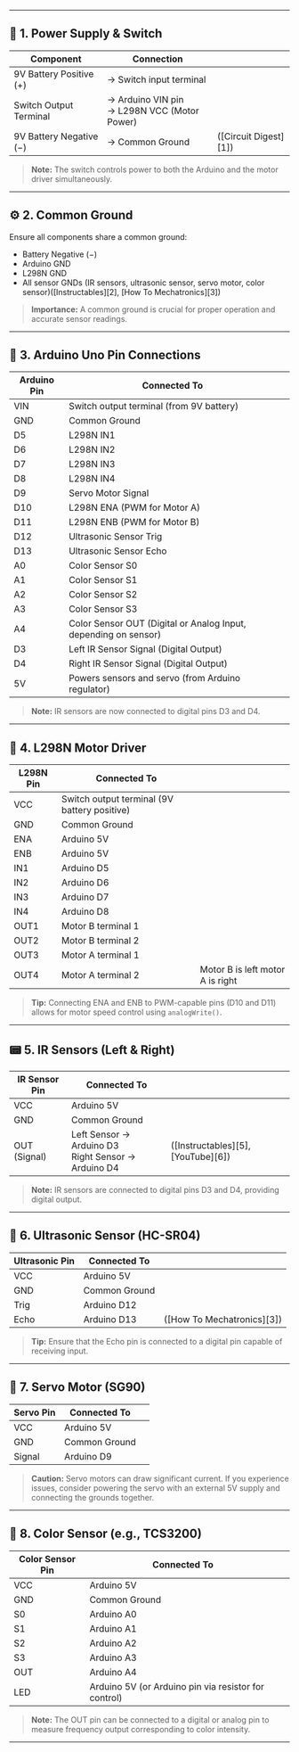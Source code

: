 
---

## 🔋 1. Power Supply & Switch

| Component               | Connection                                     |                       |
| ----------------------- | ---------------------------------------------- | --------------------- |
| 9V Battery Positive (+) | → Switch input terminal                        |                       |
| Switch Output Terminal  | → Arduino VIN pin<br>→ L298N VCC (Motor Power) |                       |
| 9V Battery Negative (−) | → Common Ground                                | ([Circuit Digest][1]) |

> **Note:** The switch controls power to both the Arduino and the motor driver simultaneously.

---

## ⚙️ 2. Common Ground

Ensure all components share a common ground:

* Battery Negative (−)
* Arduino GND
* L298N GND
* All sensor GNDs (IR sensors, ultrasonic sensor, servo motor, color sensor)([Instructables][2], [How To Mechatronics][3])

> **Importance:** A common ground is crucial for proper operation and accurate sensor readings.

---

## 🧠 3. Arduino Uno Pin Connections

| Arduino Pin | Connected To                                                    |   |
| ----------- | --------------------------------------------------------------- | - |
| VIN         | Switch output terminal (from 9V battery)                        |   |
| GND         | Common Ground                                                   |   |
| D5          | L298N IN1                                                       |   |
| D6          | L298N IN2                                                       |   |
| D7          | L298N IN3                                                       |   |
| D8          | L298N IN4                                                       |   |
| D9          | Servo Motor Signal                                              |   |
| D10         | L298N ENA (PWM for Motor A)                                     |   |
| D11         | L298N ENB (PWM for Motor B)                                     |   |
| D12         | Ultrasonic Sensor Trig                                          |   |
| D13         | Ultrasonic Sensor Echo                                          |   |
| A0          | Color Sensor S0                                                 |   |
| A1          | Color Sensor S1                                                 |   |
| A2          | Color Sensor S2                                                 |   |
| A3          | Color Sensor S3                                                 |   |
| A4          | Color Sensor OUT (Digital or Analog Input, depending on sensor) |   |
| D3          | Left IR Sensor Signal (Digital Output)                          |   |
| D4          | Right IR Sensor Signal (Digital Output)                         |   |
| 5V          | Powers sensors and servo (from Arduino regulator)               |   |

> **Note:** IR sensors are now connected to digital pins D3 and D4.

---

## 🔌 4. L298N Motor Driver

| L298N Pin | Connected To                                 |                      |
| --------- | -------------------------------------------- | -------------------- |
| VCC       | Switch output terminal (9V battery positive) |                      |
| GND       | Common Ground                                |                      |
| ENA       | Arduino 5V               |                      |
| ENB       | Arduino 5V              |                      |
| IN1       | Arduino D5                                   |                      |
| IN2       | Arduino D6                                   |                      |
| IN3       | Arduino D7                                   |                      |
| IN4       | Arduino D8                                   |                      |
| OUT1      | Motor B terminal 1                           |                      |
| OUT2      | Motor B terminal 2                           |                      |
| OUT3      | Motor A terminal 1                           |                      |
| OUT4      | Motor A terminal 2                           | Motor B is left motor A is right |

> **Tip:** Connecting ENA and ENB to PWM-capable pins (D10 and D11) allows for motor speed control using `analogWrite()`.

---

## 📟 5. IR Sensors (Left & Right)

| IR Sensor Pin | Connected To                                          |                                    |
| ------------- | ----------------------------------------------------- | ---------------------------------- |
| VCC           | Arduino 5V                                            |                                    |
| GND           | Common Ground                                         |                                    |
| OUT (Signal)  | Left Sensor → Arduino D3<br>Right Sensor → Arduino D4 | ([Instructables][5], [YouTube][6]) |

> **Note:** IR sensors are connected to digital pins D3 and D4, providing digital output.

---

## 📏 6. Ultrasonic Sensor (HC-SR04)

| Ultrasonic Pin | Connected To  |                            |
| -------------- | ------------- | -------------------------- |
| VCC            | Arduino 5V    |                            |
| GND            | Common Ground |                            |
| Trig           | Arduino D12   |                            |
| Echo           | Arduino D13   | ([How To Mechatronics][3]) |

> **Tip:** Ensure that the Echo pin is connected to a digital pin capable of receiving input.

---

## 🔄 7. Servo Motor (SG90)

| Servo Pin | Connected To  |   |
| --------- | ------------- | - |
| VCC       | Arduino 5V    |   |
| GND       | Common Ground |   |
| Signal    | Arduino D9    |   |

> **Caution:** Servo motors can draw significant current. If you experience issues, consider powering the servo with an external 5V supply and connecting the grounds together.

---

## 🎨 8. Color Sensor (e.g., TCS3200)

| Color Sensor Pin | Connected To                                         |   |
| ---------------- | ---------------------------------------------------- | - |
| VCC              | Arduino 5V                                           |   |
| GND              | Common Ground                                        |   |
| S0               | Arduino A0                                           |   |
| S1               | Arduino A1                                           |   |
| S2               | Arduino A2                                           |   |
| S3               | Arduino A3                                           |   |
| OUT              | Arduino A4                                           |   |
| LED              | Arduino 5V (or Arduino pin via resistor for control) |   |

> **Note:** The OUT pin can be connected to a digital or analog pin to measure frequency output corresponding to color intensity.

---


